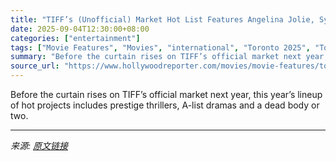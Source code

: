 ```yaml
---
title: "TIFF’s (Unofficial) Market Hot List Features Angelina Jolie, Sydney Sweeney, and Chris Evans"
date: 2025-09-04T12:30:00+08:00
categories: ["entertainment"]
tags: ["Movie Features", "Movies", "international", "Toronto 2025", "Toronto Film Festival"]
summary: "Before the curtain rises on TIFF’s official market next year, this year’s lineup of hot projects includes prestige thrillers, A-list dramas and a dead body or two."
source_url: "https://www.hollywoodreporter.com/movies/movie-features/toronto-2025-hot-list-buyers-1236358623/"
---
```


Before the curtain rises on TIFF’s official market next year, this year’s lineup of hot projects includes prestige thrillers, A-list dramas and a dead body or two.

---

*来源: [原文链接](https://www.hollywoodreporter.com/movies/movie-features/toronto-2025-hot-list-buyers-1236358623/)*

